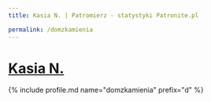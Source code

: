 ```yaml
---
title: Kasia N. | Patromierz - statystyki Patronite.pl

permalink: /domzkamienia
---
```


# [Kasia N.](https://patronite.pl/domzkamienia)

{% include profile.md name="domzkamienia" prefix="d" %}
